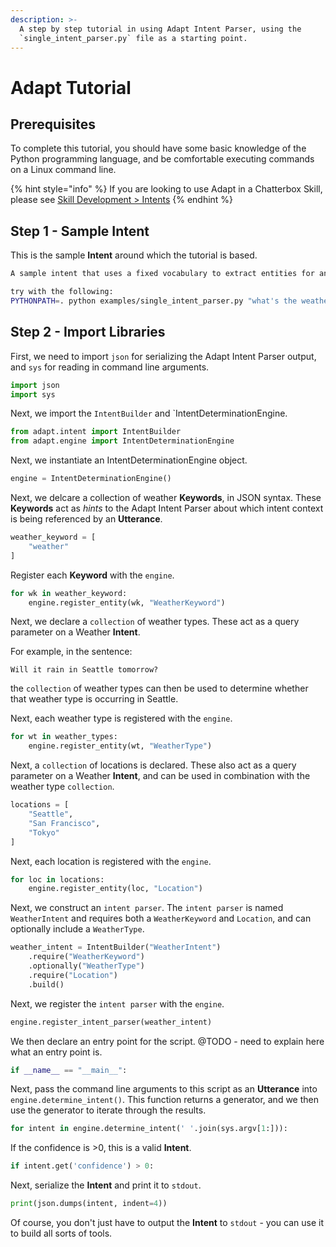 ```yaml
---
description: >-
  A step by step tutorial in using Adapt Intent Parser, using the
  `single_intent_parser.py` file as a starting point.
---
```


# Adapt Tutorial

## Prerequisites

To complete this tutorial, you should have some basic knowledge of the Python programming language, and be comfortable executing commands on a Linux command line.

{% hint style="info" %}
If you are looking to use Adapt in a Chatterbox Skill, please see [Skill Development &gt; Intents](../../skill-development/user-interaction/intents/)
{% endhint %}

## Step 1 - Sample Intent

This is the sample **Intent** around which the tutorial is based.

```bash
A sample intent that uses a fixed vocabulary to extract entities for an intent

try with the following:
PYTHONPATH=. python examples/single_intent_parser.py "what's the weather like in tokyo"
```

## Step 2 - Import Libraries

First, we need to import `json` for serializing the Adapt Intent Parser output, and `sys` for reading in command line arguments.

```python
import json
import sys
```

Next, we import the `IntentBuilder` and \`IntentDeterminationEngine.

```python
from adapt.intent import IntentBuilder
from adapt.engine import IntentDeterminationEngine
```

Next, we instantiate an IntentDeterminationEngine object.

```python
engine = IntentDeterminationEngine()
```

Next, we delcare a collection of weather **Keywords**, in JSON syntax. These **Keywords** act as _hints_ to the Adapt Intent Parser about which intent context is being referenced by an **Utterance**.

```python
weather_keyword = [
    "weather"
]
```

Register each **Keyword** with the `engine`.

```python
for wk in weather_keyword:
    engine.register_entity(wk, "WeatherKeyword")
```

Next, we declare a `collection` of weather types. These act as a query parameter on a Weather **Intent**.

For example, in the sentence:

`Will it rain in Seattle tomorrow?`

the `collection` of weather types can then be used to determine whether that weather type is occurring in Seattle.

Next, each weather type is registered with the `engine`.

```python
for wt in weather_types:
    engine.register_entity(wt, "WeatherType")
```

Next, a `collection` of locations is declared. These also act as a query parameter on a Weather **Intent**, and can be used in combination with the weather type `collection`.

```python
locations = [
    "Seattle",
    "San Francisco",
    "Tokyo"
]
```

Next, each location is registered with the `engine`.

```python
for loc in locations:
    engine.register_entity(loc, "Location")
```

Next, we construct an `intent parser`. The `intent parser` is named `WeatherIntent` and requires both a `WeatherKeyword` and `Location`, and can optionally include a `WeatherType`.

```python
weather_intent = IntentBuilder("WeatherIntent")
    .require("WeatherKeyword")
    .optionally("WeatherType")
    .require("Location")
    .build()
```

Next, we register the `intent parser` with the `engine`.

```python
engine.register_intent_parser(weather_intent)
```

We then declare an entry point for the script. @TODO - need to explain here what an entry point is.

```python
if __name__ == "__main__":
```

Next, pass the command line arguments to this script as an **Utterance** into `engine.determine_intent()`. This function returns a generator, and we then use the generator to iterate through the results.

```python
for intent in engine.determine_intent(' '.join(sys.argv[1:])):
```

If the confidence is &gt;0, this is a valid **Intent**.

```python
if intent.get('confidence') > 0:
```

Next, serialize the **Intent** and print it to `stdout`.

```python
print(json.dumps(intent, indent=4))
```

Of course, you don't just have to output the **Intent** to `stdout` - you can use it to build all sorts of tools.

